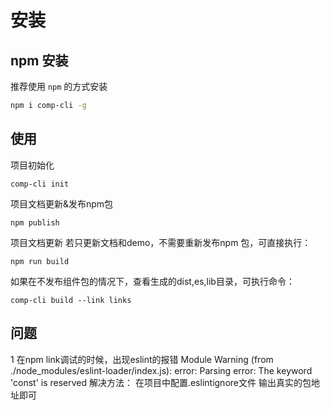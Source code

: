 # 安装

## npm 安装
推荐使用 `npm` 的方式安装

```bash
npm i comp-cli -g
```

## 使用
项目初始化
```
comp-cli init
```
项目文档更新&发布npm包

```
npm publish
```
项目文档更新
若只更新文档和demo，不需要重新发布npm 包，可直接执行：

```
npm run build
```

如果在不发布组件包的情况下，查看生成的dist,es,lib目录，可执行命令：

```
comp-cli build --link links
```

## 问题
1 在npm link调试的时候，出现eslint的报错
Module Warning (from ./node_modules/eslint-loader/index.js):
error: Parsing error: The keyword 'const' is reserved 
解决方法： 在项目中配置.eslintignore文件 输出真实的包地址即可